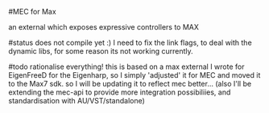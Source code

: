 #MEC for Max

an external which exposes expressive controllers to MAX

#status
does not compile yet :) 
I need to fix the link flags, to deal with the dynamic libs, for some reason its not working currently.


#todo
rationalise everything!
this is based on a max external I wrote for EigenFreeD for the Eigenharp, 
so I simply 'adjusted' it for MEC and moved it to the Max7 sdk.
so I will be updating it to reflect mec better... 
(also I'll be extending the mec-api to provide more integration possibiliies, and standardisation with AU/VST/standalone)

